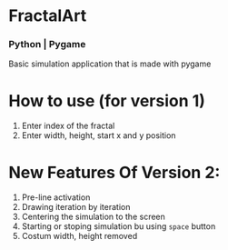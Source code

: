 # FractalArt
### Python | Pygame
Basic simulation application that is made with pygame

# How to use (for version 1)
  1) Enter index of the fractal
  2) Enter width, height, start x and y position

# New Features Of Version 2:
  1) Pre-line activation
  2) Drawing iteration by iteration
  3) Centering the simulation to the screen
  4) Starting or stoping simulation bu using `space` button
  5) Costum width, height removed


